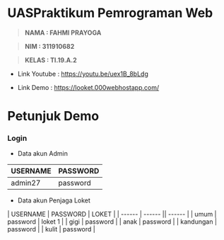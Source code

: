 # UASPraktikum Pemrograman Web

> **NAMA  : FAHMI PRAYOGA**

> **NIM   : 311910682**

> **KELAS : TI.19.A.2**


- Link Youtube  : https://youtu.be/uex1B_8bLdg

- Link Demo     : https://looket.000webhostapp.com/

# Petunjuk Demo
### Login
- Data akun Admin

| USERNAME | PASSWORD |
| ------ | ------ |
| admin27 | password |

- Data akun Penjaga Loket

| USERNAME | PASSWORD | LOKET |
| ------ | ------ || ------ |
| umum | password | loket 1 |
| gigi | password |
| anak | password |
| kandungan | password |
| kulit | password |
